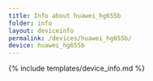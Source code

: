 ```yaml
---
title: Info about huawei_hg655b
folder: info
layout: deviceinfo
permalink: /devices/huawei_hg655b/
device: huawei_hg655b
---
```

{% include templates/device_info.md %}
